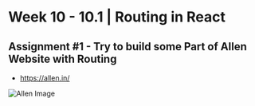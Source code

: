 # **Week 10 - 10.1 | Routing in React**


## Assignment #1 - Try to build some Part of Allen Website with Routing
- https://allen.in/

![Allen Image](https://img.notionusercontent.com/s3/prod-files-secure%2F085e8ad8-528e-47d7-8922-a23dc4016453%2F8ed86cc7-1023-4240-a6b3-f116857fde87%2FScreenshot_2024-10-08_at_5.23.27_PM.png/size/w=1420?exp=1728912131&sig=kg3lYTFsAnAklFQIq6qGxJbjXUBGWJKEAOHaQmw4S-A)
